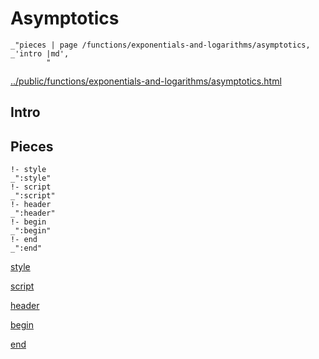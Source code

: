 # Asymptotics

    _"pieces | page /functions/exponentials-and-logarithms/asymptotics, _'intro |md',
            "

[../public/functions/exponentials-and-logarithms/asymptotics.html](# "save:")


## Intro

## Pieces

    !- style
    _":style"
    !- script
    _":script"
    !- header
    _":header"
    !- begin
    _":begin"
    !- end
    _":end"

[style]() 

[script]()

[header]()

[begin]()

[end]()

